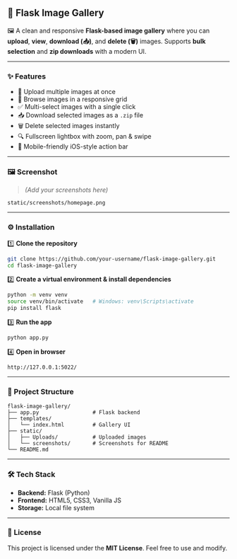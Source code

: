 ## 📸 Flask Image Gallery

🖼️ A clean and responsive **Flask-based image gallery** where you can **upload**, **view**, **download (📥)**, and **delete (🗑️)** images. Supports **bulk selection** and **zip downloads** with a modern UI.

---

### ✨ Features

* 🚀 Upload multiple images at once
* 📂 Browse images in a responsive grid
* ✅ Multi-select images with a single click
* 📥 Download selected images as a `.zip` file
* 🗑️ Delete selected images instantly
* 🔍 Fullscreen lightbox with zoom, pan & swipe
* 📱 Mobile-friendly iOS-style action bar

---

### 🖼️ Screenshot

> *(Add your screenshots here)*

```
static/screenshots/homepage.png
```

---

### ⚙️ Installation

1️⃣ **Clone the repository**

```bash
git clone https://github.com/your-username/flask-image-gallery.git
cd flask-image-gallery
```

2️⃣ **Create a virtual environment & install dependencies**

```bash
python -m venv venv
source venv/bin/activate   # Windows: venv\Scripts\activate
pip install flask
```

3️⃣ **Run the app**

```bash
python app.py
```

4️⃣ **Open in browser**

```
http://127.0.0.1:5022/
```

---

### 📂 Project Structure

```
flask-image-gallery/
├── app.py                 # Flask backend
├── templates/
│   └── index.html         # Gallery UI
├── static/
│   ├── Uploads/           # Uploaded images
│   └── screenshots/       # Screenshots for README
└── README.md
```

---

### 🛠️ Tech Stack

* **Backend:** Flask (Python)
* **Frontend:** HTML5, CSS3, Vanilla JS
* **Storage:** Local file system

---

### 📜 License

This project is licensed under the **MIT License**. Feel free to use and modify.
